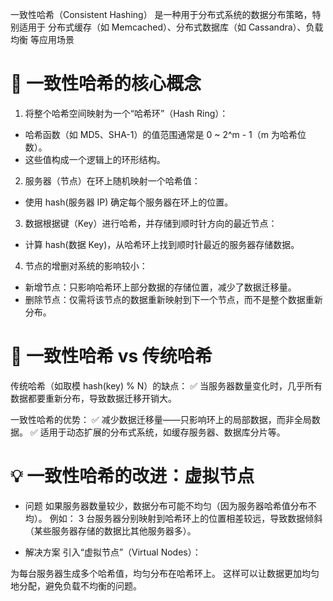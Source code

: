 一致性哈希（Consistent Hashing） 是一种用于分布式系统的数据分布策略，特别适用于 分布式缓存（如 Memcached）、分布式数据库（如 Cassandra）、负载均衡 等应用场景

# 🌟 一致性哈希的核心概念

1. 将整个哈希空间映射为一个“哈希环”（Hash Ring）：

- 哈希函数（如 MD5、SHA-1）的值范围通常是 0 ~ 2^m - 1（m 为哈希位数）。
- 这些值构成一个逻辑上的环形结构。

2. 服务器（节点）在环上随机映射一个哈希值：

- 使用 hash(服务器 IP) 确定每个服务器在环上的位置。

3. 数据根据键（Key）进行哈希，并存储到顺时针方向的最近节点：

- 计算 hash(数据 Key)，从哈希环上找到顺时针最近的服务器存储数据。

4. 节点的增删对系统的影响较小：

- 新增节点：只影响哈希环上部分数据的存储位置，减少了数据迁移量。
- 删除节点：仅需将该节点的数据重新映射到下一个节点，而不是整个数据重新分布。

# 🎯 一致性哈希 vs 传统哈希

传统哈希（如取模 hash(key) % N）的缺点：
✅ 当服务器数量变化时，几乎所有数据都要重新分布，导致数据迁移开销大。

一致性哈希的优势：
✅ 减少数据迁移量——只影响环上的局部数据，而非全局数据。
✅ 适用于动态扩展的分布式系统，如缓存服务器、数据库分片等。

# 💡 一致性哈希的改进：虚拟节点

- 问题
  如果服务器数量较少，数据分布可能不均匀（因为服务器哈希值分布不均）。
  例如： 3 台服务器分别映射到哈希环上的位置相差较远，导致数据倾斜（某些服务器存储的数据比其他服务器多）。

- 解决方案
  引入“虚拟节点”（Virtual Nodes）：

为每台服务器生成多个哈希值，均匀分布在哈希环上。
这样可以让数据更加均匀地分配，避免负载不均衡的问题。
